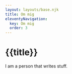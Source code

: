 ```yaml
---
layout: layouts/base.njk
title: Om mig
eleventyNavigation:
  key: Om mig 
  order: 3
---
```


# {{title}}

I am a person that writes stuff.
